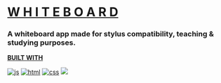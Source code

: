 <h1><a href="https://xerilius.github.io/whiteboard">W H I T E B O A R D </a> </h1>

### A whiteboard app made for stylus compatibility, teaching & studying purposes.

<!-- <h3 align="center">
<a href="https://xerilius.github.io/whiteboard"> 🖊️DEMO✏️</a>
</h3> -->

<b><ins>BUILT WITH</ins></b>  

<a href="https://developer.mozilla.org/en-US/docs/Web/JavaScript">
  <img alt="js" src="https://icongr.am/devicon/javascript-original.svg?size=70"></a> 
<a href="https://developer.mozilla.org/en-US/docs/Web/Guide/HTML/HTML5">
  <img alt="html" src="https://icongr.am/devicon/html5-original.svg?size=70"></a>
<a href="https://developer.mozilla.org/en-US/docs/Web/CSS">
  <img alt="css" src="https://icongr.am/devicon/css3-original.svg?size=70"></a>
<a href="https://sass-lang.com/documentation">
<img src="https://icongr.am/devicon/sass-original.svg?size=70"></a>